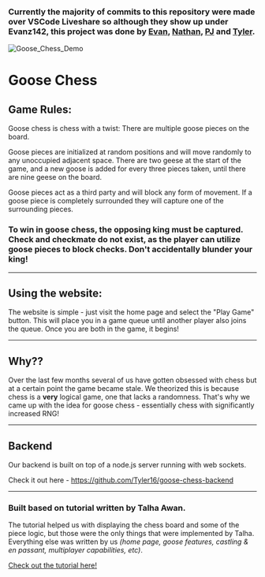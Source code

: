 ### Currently the majority of commits to this repository were made over VSCode Liveshare so although they show up under Evanz142, this project was done by [Evan](https://github.com/Evanz142), [Nathan](https://github.com/nathan4sch), [PJ](https://github.com/pjhenwood8) and [Tyler](https://github.com/Tyler16).

![Goose_Chess_Demo](https://github.com/nathan4sch/GooseChess/assets/112205153/f4186b4b-0ef5-497f-87ca-46bea62acba7)

# Goose Chess
## Game Rules:
Goose chess is chess with a twist: There are multiple goose pieces on the board.

Goose pieces are initialized at random positions and will move randomly to any unoccupied adjacent space. There are two geese at the start of the game, and a new goose is added for every three pieces taken, until there are nine geese on the board.

Goose pieces act as a third party and will block any form of movement. If a goose piece is completely surrounded they will capture one of the surrounding pieces.

### **To win in goose chess, the opposing king must be captured. Check and checkmate do not exist, as the player can utilize goose pieces to block checks. Don't accidentally blunder your king!**

---
## Using the website:
The website is simple - just visit the home page and select the "Play Game" button. This will place you in a game queue until another player also joins the queue. Once you are both in the game, it begins!

---
## Why??

Over the last few months several of us have gotten obsessed with chess but at a certain point the game became stale. We theorized this is because chess is a **very** logical game, one that lacks a randomness. That's why we came up with the idea for goose chess - essentially chess with significantly increased RNG!

---
## Backend

Our backend is built on top of a node.js server running with web sockets.

Check it out here - https://github.com/Tyler16/goose-chess-backend

---

### Built based on tutorial written by Talha Awan.

The tutorial helped us with displaying the chess board and some of the piece logic, but those were the only things that were implemented by Talha. Everything else was written by us <em>(home page, goose features, castling & en passant, multiplayer capabilities, etc)</em>.

[Check out the tutorial here!](https://www.techighness.com/post/develop-two-player-chess-game-with-react-js/)
